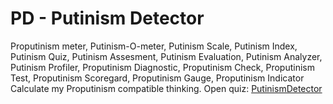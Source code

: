 # PD - **Putinism Detector**<br> 
Proputinism meter, Putinism-O-meter, Putinism Scale, Putinism Index, Putinism Quiz,
Putinism Assesment, Putinism Evaluation, Putinism Analyzer, Putinism Profiler, Proputinism Diagnostic,
Proputinism Check, Proputinism Test, Proputinism Scoregard, Proputinism Gauge, Proputinism Indicator<br>
Calculate my Proputinism compatible thinking. 
Open quiz: [PutinismDetector](https://veijoryhanen.github.io/PD/PutinismDetector.html)

